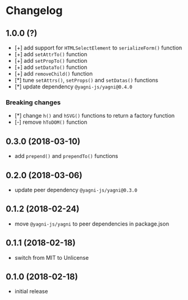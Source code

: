 # Changelog


## 1.0.0 (?)

- [+] add support for `HTMLSelectElement` to `serializeForm()` function
- [+] add `setAttrTo()` function
- [+] add `setPropTo()` function
- [+] add `setDataTo()` function
- [+] add `removeChild()` function
- [*] tune `setAttrs()`, `setProps()` and `setDatas()` functions
- [*] update dependency `@yagni-js/yagni@0.4.0`

### Breaking changes

- [*] change `h()` and `hSVG()` functions to return a factory function
- [-] remove `hToDOM()` function


## 0.3.0 (2018-03-10)

- add `prepend()` and `prependTo()` functions


## 0.2.0 (2018-03-06)

- update peer dependency `@yagni-js/yagni@0.3.0`


## 0.1.2 (2018-02-24)

- move `@yagni-js/yagni` to peer dependencies in package.json


## 0.1.1 (2018-02-18)

- switch from MIT to Unlicense


## 0.1.0 (2018-02-18)

- initial release
